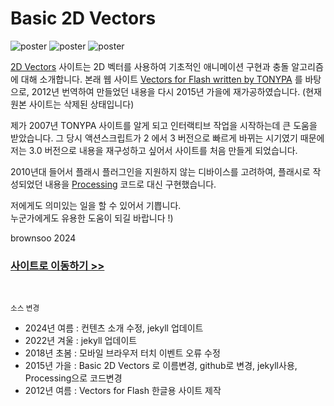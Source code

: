 # Basic 2D Vectors

![poster](./img/tut07_1.gif) 
![poster](./img/tut11_1.gif) 
![poster](./img/tut12_3.gif) 

[2D Vectors](https://brownsoo.github.io/2DVectors/) 사이트는 2D 벡터를 사용하여 기초적인 애니메이션 구현과 충돌 알고리즘에 대해 소개합니다.
본래 웹 사이트 [Vectors for Flash written by TONYPA](http://www.tonypa.pri.ee/vectors) 를 바탕으로, 2012년 번역하여 만들었던 내용을 다시 2015년 가을에 재가공하였습니다. (현재 원본 사이트는 삭제된 상태입니다)

제가 2007년 TONYPA 사이트를 알게 되고 인터랙티브 작업을 시작하는데 큰 도움을 받았습니다. 그 당시 액션스크립트가 2 에서 3 버전으로 빠르게 바뀌는 시기였기 때문에 저는 3.0 버전으로 내용을 재구성하고 싶어서 사이트를 처음 만들게 되었습니다.

2010년대 들어서 플래시 플러그인을 지원하지 않는 디바이스를 고려하여, 플래시로 작성되었던 내용을 [Processing](https://processing.org) 코드로 대신 구현했습니다.

저에게도 의미있는 일을 할 수 있어서 기쁩니다.<br>
누군가에게도 유용한 도움이 되길 바랍니다 !)

brownsoo 2024
<br>


### [사이트로 이동하기 >>](https://brownsoo.github.io/2DVectors/)

<br>

<small>소스 변경</small>

- 2024년 여름 : 컨텐츠 소개 수정, jekyll 업데이트 
- 2022년 겨울 : jekyll 업데이트 
- 2018년 초봄 : 모바일 브라우저 터치 이벤트 오류 수정
- 2015년 가을 : Basic 2D Vectors 로 이름변경, github로 변경, jekyll사용, Processing으로 코드변경
- 2012년 여름 : Vectors for Flash 한글용 사이트 제작
